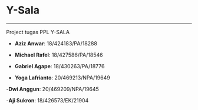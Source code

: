 # Y-Sala

---

Project tugas PPL Y-SALA

- __Aziz Anwar__: 18/424183/PA/18288

- __Michael Rafel__: 18/427586/PA/18546

- __Gabriel Agape__: 18/430263/PA/18776

- __Yoga Lafrianto__: 20/469213/NPA/19649

-__Dwi Anggun__: 20/469209/NPA/19645

-__Aji Sukron__: 18/426573/EK/21904
